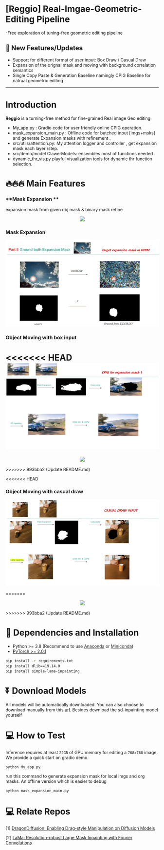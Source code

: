 # [Reggio] Real-Imgae-Geometric-Editing Pipeline
-Free exploration of tuning-free geometric editing pipeline 


## 🚩 **New Features/Updates**
- Support for different format of user input: Box Draw / Casual Draw 
- Expansion of the orignal mask and moving with background correlation semantics
- Single Copy Paste & Generation Baseline namingly CPIG Baseline for natrual geometric editing 

---
# Introduction
**Reggio** is a turning-free method for fine-grained Real image Geo editing. 
- My_app.py : Gradio code for user friendly online CPIG operation.
- mask_expansion_main.py : Offline code for batched input [imgs+msks] and generate Expansion masks with refinement .
- src/utils/attention.py: My attention logger and controller , get expansion mask each layer /step.
- src/demo/model  ClawerModels: ensembles most of functions needed .
- dynamic_thr_vis.py playful visualization tools for dynamic thr function  selection.

# 🔥🔥🔥 Main Features  
### **Mask Expansion **  
expansion mask from given obj mask & binary mask refine 

<p align="center">
  <img src=![Mask-Expansion](examples/mask-expansion.png)
 height=220>
</p>

### **Mask Expansion**  
![mask-expansion](examples/mask-expansion.png)


### **Object Moving with box input**  

<<<<<<< HEAD
![CPIG-SD-inpaint](examples/sd-inpainting.png)
=======
<p align="center">
  <img src=![CPIG-SD](examples/sd-inpainting.png)
 height=220>
</p>
>>>>>>> 993bba2 (Update README.md)


<<<<<<< HEAD

### **Object Moving with casual draw**  

![CPIG-LaMa-inpaint](examples/lama-inpainting.png)

=======
<p align="center">
  <img src=![CPIG-lama](examples/lama-inpainting.png)
 height=220>
</p>
>>>>>>> 993bba2 (Update README.md)

# 🔧 Dependencies and Installation

- Python >= 3.8 (Recommend to use [Anaconda](https://www.anaconda.com/download/#linux) or [Miniconda](https://docs.conda.io/en/latest/miniconda.html))
- [PyTorch >= 2.0.1](https://pytorch.org/)
```bash
pip install -r requirements.txt
pip install dlib==19.14.0
pip install simple-lama-inpainting
```

# ⏬ Download Models 
All models will be automatically downloaded. You can also choose to download manually from this [url](https://huggingface.co/Adapter/DragonDiffusion).
Besides download the sd-inpainting model yourself

# 💻 How to Test
Inference requires at least `22GB` of GPU memory for editing a `768x768` image.  
We provide a quick start on gradio demo.
```bash
python My_app.py 
```
run this command to generate expansion mask for local imgs and org masks. An offline version
which is easier to debug
```bash
python mask_expansion_main.py
```


# 💻 Relate Repos
[1] <a href="https://github.com/MC-E/DragonDiffusion>DragonDiffusion">DragonDiffusion: Enabling Drag-style Manipulation on Diffusion Models</a>
</p>
[2] <a href="https://github.com/advimman/lama">LaMa: Resolution-robust Large Mask Inpainting with Fourier Convolutions</a>
</p>




